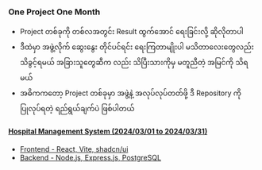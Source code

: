 ### One Project One Month

- Project တစ်ခုကို တစ်လအတွင်း Result ထွက်အောင် ရေးခြင်းလို့ ဆိုလိုတာပါ
- ဒီထဲမှာ အဖွဲ့လိုက် ဆွေးနွေး တိုင်ပင်ရင်း ရေးကြတာမျိုးပါ မသိတာလေးတွေလည်း သိခွင့်ရမယ် အခြားသူတွေဆီက လည်း သိပြီးသားကိုမှ မတူညီတဲ့ အမြင်ကို သိရမယ်
- အဓိကကတော့ Project တစ်ခုမှာ အဖွဲ့နဲ့ အလုပ်လုပ်တတ်ဖို့ ဒီ Repository ကို ပြုလုပ်ရတဲ့ ရည်ရွယ်ချက်ပဲ ဖြစ်ပါတယ်

#### [Hospital Management System (2024/03/01 to 2024/03/31)](https://github.com/sannlynnhtun-coding/Hospital-Management-System)
- [Frontend - React, Vite, shadcn/ui](https://github.com/sannlynnhtun-coding/hospital_management_system_frontend)
- [Backend - Node.js, Express.js, PostgreSQL](https://github.com/sannlynnhtun-coding/hospital_management_system_backend)
